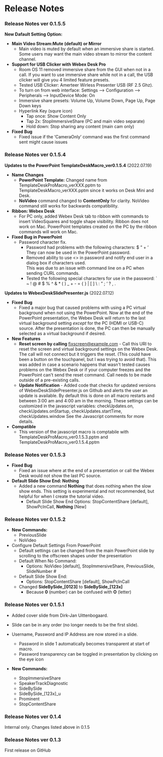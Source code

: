 # Release Notes

### Release Notes ver 0.1.5.5 

**New Dafault Setting Option:** 
- **Main Video Stream:Mute (default) or Mirror**  
  - Main video is muted by default when an immersive share is started.  Some users may want the main video stream to mirror the content channel.  
- **Support for USB Clicker with Webex Desk Pro**
  - Room OS 11 removed immersive share from the GUI when not in a call.  If you want to use immersive share while not in a call, the USB clicker will give you 4 limited feature presets. 
  - Tested USB Clicker: Amerteer Wirless Presenter USB (RF 2.5 Ghz).  
  - To turn on from web interface: Settings --> Configuration --> Peripherals --> InputDevice Mode: On
  - Immersive share presets: Volume Up,  Volume Down, Page Up, Page Down keys
  - Hyperlink Key (squre icon)
    - Tap once: Show Content Only 
    - Tap 2x: StopImmersiveShare (PC and main video separate)
    - Hold down: Stop sharing any content (main cam only) 
- **Fixed Bug** 
  - Fixed issue if the ‘CameraOnly’ command was the first command sent might cause issues  

### Release Notes ver 0.1.5.4

**Updates to the PowerPoint TemplateDeskMacro_ver0.1.5.4** (2022.07.19)
- **Name Changes**
  - **PowerPoint Template:** Changed name from TemplateDeskProMacro_verXXX.pptm to TemplateDeskMacro_verXXX.pptm since it works on Desk Mini and Desk.  
  - **NoVideo** command changed to **ContentOnly** for clarity.  NoVideo command still works for backwards compatibility.  
- **Ribbon: Webex Desk**
  - For PC only, added Webex Desk tab to ribbon with commands to insert VideoSquares and toggle shape visibility.  Ribbon does not work on Mac.  PowerPoint templates created on the PC by the ribbon commands will work on Mac. 
- **Fixed Bug in PowerPoint** 
  - Password character fix.  
    - Password had problems with the following characters:   $ ” + ’ 
<br/>They can now be used in the PowerPoint password.  
    - Removed ability to use <> in password and notify end user in a dialog box if characters used.  
    This was due to an issue with command line on a PC when sending CURL commands. 
    - Tested the following special characters for use in the password: ` ~ ! @ # $ % ^ & * ( ) _ + - = { } | [ ] \ : ” ; ‘ ? , .


**Updates to WebexDeskSlidePresenter.js** (2022.07.12)
- **Fixed Bug**
  - Fixed a major bug that caused problems with using a PC virtual background when not using the PowerPoint.  Now at the end of the PowerPoint presentation, the Webex Desk will return to the last virtual background setting _except_ for the PC (HDMI or USB-C) source.  After the presentation is done, the PC can then be manually selected as a virtual background if desired. 
- **New Features**
  - **Reset screen by calling** fixscreen@example.com - Call this URI to reset the screen and virtual background settings on the Webex Desk.  The call will not connect but it triggers the reset. (This could have been a button on the touchpanel, but I was trying to avoid that). This was added in case a scenario happens that wasn't tested causes problems on the Webex Desk or if your computer freezes and the PowerPoint can't send the reset command.  Call needs to be made outside of a pre-existing calls. 
  - **Update Notification** - Added code that checks for updated versions of WebexDeskSlidePresenter.js on Github and alerts the user an update is available.  By default this is done on all macro restarts and between 3:00 am and 4:00 am in the morning.  These settings can be customized in the javascript variables: 
checkUpdates.on, checkUpdates.onStartup, checkUpdates.startTime, checkUpdates.window 
See the Javascript comments for more details. 
- **Compatible** 
  - This version of the javascript macro is comptabile with TemplateDeskProMacro_ver0.1.5.3.pptm and TemplateDeskProMacro_ver0.1.5.4.pptm

### Release Notes ver 0.1.5.3 

- **Fixed Bug**
  - Fixed an issue where at the end of a presentation or call the Webex Desk would not show the last PC source. 
- **Default Slide Show End: Nothing**
  - Added a new command **Nothing** that does nothing when the slow show ends.  This setting is experimental and not recommended, but helpful for when I create the tutorial video. 
    - Default Slide Show End Options:  StopContentShare [default], ShowPcInCall, **Nothing** [New]

### Release Notes ver 0.1.5.2 

- **New Commands:**
  - PreviousSlide
  - NoVideo
- Configure Default Settings From PowerPoint
  - Default settings can be changed from the main PowerPoint slide by scrolling to the offscreen shapes under the presentation
  - Default When No Command: 
    - Options: NoVideo [default], StopImmersiveShare, PreviousSlide, SlideNumber #
  - Default Slide Show End:  
    - Options: StopContentShare [default], ShowPcInCall
  - Changed **SideBySide_[0123]** to **SideBySide_[123x]** 
    - Because **0** (number) can be confused with **O** (letter)

### Release Notes ver 0.1.5.1

- Added cover slide from Dirk-Jan Uittenbogaard.
- Slide can be in any order (no longer needs to be the first slide). 
- Username, Password and IP Address are now stored in a slide.  
  - Password in slide 1 automatically becomes transparent at start of macro.  
  - Password transparency can be toggled in presentation by clicking on the eye icon 

- **New Commands:**
  - StopImmersiveShare
  - SpeakerTrackDiagnostic
  - SideBySide
  - SideBySide_[123x]_u
  - Prominent
  - StopContentShare


### Release Notes ver 0.1.4 
Internal only.  Changes listed above in 0.1.5  

### Release Notes ver 0.1.3 
First release on GitHub

